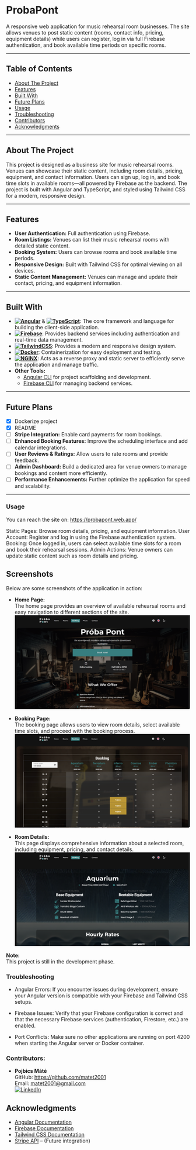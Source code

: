 # ProbaPont

A responsive web application for music rehearsal room businesses. The site allows venues to post static content (rooms, contact info, pricing, equipment details) while users can register, log in via full Firebase authentication, and book available time periods on specific rooms.

---

## Table of Contents

- [About The Project](#about-the-project)
- [Features](#features)
- [Built With](#built-with)
- [Future Plans](#future-plans)
- [Usage](#usage)
- [Troubleshooting](#troubleshooting)
- [Contributors](#contributors)
- [Acknowledgments](#acknowledgments)

---

## About The Project

This project is designed as a business site for music rehearsal rooms. Venues can showcase their static content, including room details, pricing, equipment, and contact information. Users can sign up, log in, and book time slots in available rooms—all powered by Firebase as the backend. The project is built with Angular and TypeScript, and styled using Tailwind CSS for a modern, responsive design.

---

## Features

- **User Authentication:** Full authentication using Firebase.
- **Room Listings:** Venues can list their music rehearsal rooms with detailed static content.
- **Booking System:** Users can browse rooms and book available time periods.
- **Responsive Design:** Built with Tailwind CSS for optimal viewing on all devices.
- **Static Content Management:** Venues can manage and update their contact, pricing, and equipment information.

---

## Built With

- **[![Angular][Angular]][Angular-url]** & **[![TypeScript][TypeScript]][TypeScript-url]**: The core framework and language for building the client-side application.
- **[![Firebase][Firebase]][Firebase-url]**: Provides backend services including authentication and real-time data management.
- **[![TailwindCSS][TailwindCSS]][TailwindCSS-url]**: Provides a modern and responsive design system.
- **[![Docker][Docker]][Docker-url]**: Containerization for easy deployment and testing.
- **[![NGINX][NGINX]][NGINX-url]**: Acts as a reverse proxy and static server to efficiently serve the application and manage traffic.
- **Other Tools:**
  - [Angular CLI](https://angular.io/cli) for project scaffolding and development.
  - [Firebase CLI](https://firebase.google.com/docs/cli) for managing backend services.

---

## Future Plans

  - [x] Dockerize project
  - [x] README
  - [ ] **Stripe Integration:** Enable card payments for room bookings.
  - [ ] **Enhanced Booking Features:** Improve the scheduling interface and add calendar integrations.
  - [ ] **User Reviews & Ratings:** Allow users to rate rooms and provide feedback.
  - [ ] **Admin Dashboard:** Build a dedicated area for venue owners to manage bookings and content more efficiently.
  - [ ] **Performance Enhancements:** Further optimize the application for speed and scalability.
---

### Usage
You can reach the site on: https://probapont.web.app/

Static Pages: Browse room details, pricing, and equipment information.
User Account: Register and log in using the Firebase authentication system.
Booking: Once logged in, users can select available time slots for a room and book their rehearsal sessions.
Admin Actions: Venue owners can update static content such as room details and pricing.

## Screenshots

Below are some screenshots of the application in action:

- **Home Page:**  
  The home page provides an overview of available rehearsal rooms and easy navigation to different sections of the site.  
  ![Home Page](screenshoots/HomePage.png)

- **Booking Page:**  
  The booking page allows users to view room details, select available time slots, and proceed with the booking process.  
  ![Booking Page](screenshoots/BookingPage.png)

- **Room Details:**  
  This page displays comprehensive information about a selected room, including equipment, pricing, and contact details.  
  ![Room Detailed](screenshoots/RoomDetailed.png)

**Note:**  
This project is still in the development phase.


### Troubleshooting

- Angular Errors: If you encounter issues during development, ensure your Angular version is compatible with your Firebase and Tailwind CSS setups.

- Firebase Issues: Verify that your Firebase configuration is correct and that the necessary Firebase services (authentication, Firestore, etc.) are enabled.

- Port Conflicts: Make sure no other applications are running on port 4200 when starting the Angular server or Docker container.

### Contributors:
- **Pojbics Máté**  
  GitHub: https://github.com/matet2001  
  Email: matet2001@gmail.com  
  [![LinkedIn][linkedin-shield]][linkedin-url]

## Acknowledgments

- [Angular Documentation](https://angular.io/docs)
- [Firebase Documentation](https://firebase.google.com/docs)
- [Tailwind CSS Documentation](https://tailwindcss.com/docs)
- [Stripe API](https://stripe.com/docs) – (Future integration)


[Angular]: https://img.shields.io/badge/Angular-DD0031?style=for-the-badge&logo=angular&logoColor=white
[Angular-url]: https://angular.io/

[TypeScript]: https://img.shields.io/badge/TypeScript-3178C6?style=for-the-badge&logo=typescript&logoColor=white
[TypeScript-url]: https://www.typescriptlang.org/

[Firebase]: https://img.shields.io/badge/Firebase-FFCA28?style=for-the-badge&logo=firebase&logoColor=black
[Firebase-url]: https://firebase.google.com/

[TailwindCSS]: https://img.shields.io/badge/TailwindCSS-06B6D4?style=for-the-badge&logo=tailwindcss&logoColor=white
[TailwindCSS-url]: https://tailwindcss.com/

[Docker]: https://img.shields.io/badge/Docker-2496ED?style=for-the-badge&logo=docker&logoColor=white
[Docker-url]: https://www.docker.com/

[NGINX]: https://img.shields.io/badge/NGINX-009639?style=for-the-badge&logo=nginx&logoColor=white
[NGINX-url]: https://nginx.org/

[linkedin-shield]: https://img.shields.io/badge/-LinkedIn-black.svg?style=for-the-badge&logo=linkedin&colorB=555
[linkedin-url]: https://www.linkedin.com/in/m%C3%A1t%C3%A9-pojbics/
